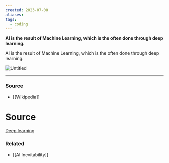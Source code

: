 ```yaml
---
created: 2023-07-08
aliases: 
tags:
  - coding
---
```

**AI is the result of Machine Learning, which is the often done through deep learning.**

AI is the result of Machine Learning, which is the often done through deep learning.

![Untitled](Untitled%2067.png)

****
### Source
- [[Wikipedia]]

# Source

[Deep learning](https://en.wikipedia.org/wiki/Deep_learning)

### Related
- [[AI Inevitability]]